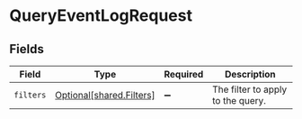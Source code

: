 # QueryEventLogRequest


## Fields

| Field                                                      | Type                                                       | Required                                                   | Description                                                |
| ---------------------------------------------------------- | ---------------------------------------------------------- | ---------------------------------------------------------- | ---------------------------------------------------------- |
| `filters`                                                  | [Optional[shared.Filters]](../../models/shared/filters.md) | :heavy_minus_sign:                                         | The filter to apply to the query.                          |